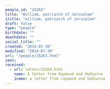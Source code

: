 ```yaml
---
people_id: "25263"
title: "William, patriarch of Jerusalem"
ititle: "william, patriarch of jerusalem"
draft: false
type: "people"
birthdate: ""
deathdate: ""
social_title: ""
created: "2014-07-30"
modified: "2014-07-30"
url: "/people/25263.html"
sent:
received:
  - url: letter/25264.html
    name: A letter from Raymond and Hodierna
    iname: a letter from raymond and hodierna
---
```

